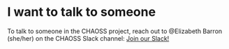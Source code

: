 <div id="talk">
<h1>I want to talk to someone</h1>
To talk to someone in the CHAOSS project, reach out to @Elizabeth Barron (she/her) on the CHAOSS Slack channel:
<a href="https://join.slack.com/t/chaoss-workspace/shared_invite/zt-r65szij9-QajX59hkZUct82b0uACA6g">Join our Slack!</a>
</div>